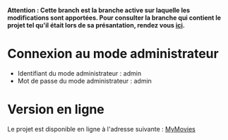 **Attention : Cette branch est la branche active sur laquelle les modifications sont apportées.
Pour consulter la branche qui contient le projet tel qu'il était lors de sa présantation, rendez vous [ici](https://github.com/Darkbriks/L2_Web_Projet_3/tree/v1).**

# Connexion au mode administrateur
- Identifiant du mode administrateur : admin
- Mot de passe du mode administrateur : admin

# Version en ligne
Le projet est disponible en ligne à l'adresse suivante : [MyMovies](https://darkbriks.alwaysdata.net/MyMovies/)